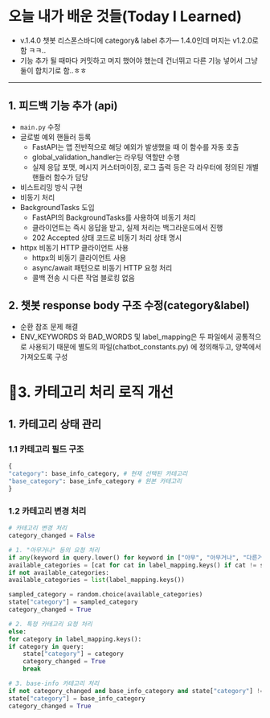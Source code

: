 # 오늘 내가 배운 것들(Today I Learned)

- v.1.4.0 챗봇 리스폰스바디에 category& label 추가— 1.4.0인데 머지는 v1.2.0로함 ㅋㅋ..
- 기능 추가 될 때마다 커밋하고 머지 했어야 했는데 건너뛰고 다른 기능 넣어서 그냥 둘이 합치기로 함..ㅎㅎ

---

## 1. 피드백 기능 추가 (api)

- `main.py` 수정
- 글로벌 예외 핸들러 등록
    - FastAPI는 앱 전반적으로 해당 예외가 발생했을 때 이 함수를 자동 호출
    - global_validation_handler는 라우팅 역할만 수행
    - 실제 응답 포맷, 메시지 커스터마이징, 로그 출력 등은 각 라우터에 정의된 개별 핸들러 함수가 담당
- 비스트리밍 방식 구현
- 비동기 처리
- BackgroundTasks 도입
    - FastAPI의 BackgroundTasks를 사용하여 비동기 처리
    - 클라이언트는 즉시 응답을 받고, 실제 처리는 백그라운드에서 진행
    - 202 Accepted 상태 코드로 비동기 처리 상태 명시
- httpx 비동기 HTTP 클라이언트 사용
    - httpx의 비동기 클라이언트 사용
    - async/await 패턴으로 비동기 HTTP 요청 처리
    - 콜백 전송 시 다른 작업 블로킹 없음

## 2. 챗봇 response body 구조 수정(category&label)

- 순환 참조 문제 해결
- ENV_KEYWORDS 와 BAD_WORDS 및 label_mapping은 두 파일에서 공통적으로 사용되기 때문에 별도의 파일(chatbot_constants.py) 에 정의해두고, 양쪽에서 가져오도록 구성

# 3. 카테고리 처리 로직 개선 

## 1. 카테고리 상태 관리

### 1.1 카테고리 필드 구조

```python
{
"category": base_info_category, # 현재 선택된 카테고리
"base_category": base_info_category # 원본 카테고리
}
```

### 1.2 카테고리 변경 처리

```python
# 카테고리 변경 처리
category_changed = False

# 1. "아무거나" 등의 요청 처리
if any(keyword in query.lower() for keyword in ["아무", "아무거나", "다른거", "새로운거", "딴거", "다른"]):
available_categories = [cat for cat in label_mapping.keys() if cat != state["category"]]
if not available_categories:
available_categories = list(label_mapping.keys())

sampled_category = random.choice(available_categories)
state["category"] = sampled_category
category_changed = True

# 2. 특정 카테고리 요청 처리
else:
for category in label_mapping.keys():
if category in query:
    state["category"] = category
    category_changed = True
    break

# 3. base-info 카테고리 처리
if not category_changed and base_info_category and state["category"] != base_info_category:
state["category"] = base_info_category
category_changed = True
```
